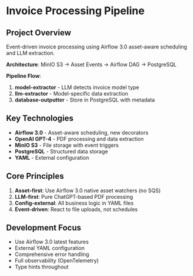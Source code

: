 # Invoice Processing Pipeline

## Project Overview

Event-driven invoice processing using Airflow 3.0 asset-aware scheduling and LLM extraction.

**Architecture**: MinIO S3 → Asset Events → Airflow DAG → PostgreSQL

**Pipeline Flow**: 
1. **model-extractor** - LLM detects invoice model type
2. **llm-extractor** - Model-specific data extraction  
3. **database-outputter** - Store in PostgreSQL with metadata

## Key Technologies

- **Airflow 3.0** - Asset-aware scheduling, new decorators
- **OpenAI GPT-4** - PDF processing and data extraction
- **MinIO S3** - File storage with event triggers
- **PostgreSQL** - Structured data storage
- **YAML** - External configuration

## Core Principles

1. **Asset-first**: Use Airflow 3.0 native asset watchers (no SQS)
2. **LLM-first**: Pure ChatGPT-based PDF processing
3. **Config-external**: All business logic in YAML files
4. **Event-driven**: React to file uploads, not schedules


## Development Focus

- Use Airflow 3.0 latest features
- External YAML configuration
- Comprehensive error handling
- Full observability (OpenTelemetry)
- Type hints throughout